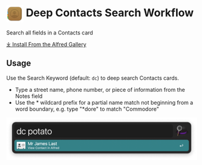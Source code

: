 # <img src='Workflow/icon.png' width='45' align='center' alt='icon'> Deep Contacts Search Workflow

Search all fields in a Contacts card

[⤓ Install From the Alfred Gallery](https://alfred.app/workflows/alfredapp/deep-contacts-search/)

## Usage

Use the Search Keyword (default: `dc`) to deep search Contacts cards.

- Type a street name, phone number, or piece of information from the Notes field
- Use the * wildcard prefix for a partial name match not beginning from a word boundary, e.g. type "*dore" to match "Commodore"

![Deep Contacts](/Resources/deep-contacts-search.png)
